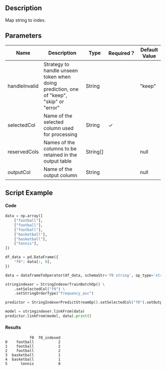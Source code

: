## Description
Map string to index.

## Parameters
| Name | Description | Type | Required？ | Default Value |
| --- | --- | --- | --- | --- |
| handleInvalid | Strategy to handle unseen token when doing prediction, one of "keep", "skip" or "error" | String |  | "keep" |
| selectedCol | Name of the selected column used for processing | String | ✓ |  |
| reservedCols | Names of the columns to be retained in the output table | String[] |  | null |
| outputCol | Name of the output column | String |  | null |


## Script Example
#### Code
```python
data = np.array([
    ["football"],
    ["football"],
    ["football"],
    ["basketball"],
    ["basketball"],
    ["tennis"],
])

df_data = pd.DataFrame({
    "f0": data[:, 0],
})

data = dataframeToOperator(df_data, schemaStr='f0 string', op_type='stream')

stringindexer = StringIndexerTrainBatchOp() \
    .setSelectedCol("f0") \
    .setStringOrderType("frequency_asc")

predictor = StringIndexerPredictStreamOp().setSelectedCol("f0").setOutputCol("f0_indexed")

model = stringindexer.linkFrom(data)
predictor.linkFrom(model, data).print()
```

#### Results

```
           f0  f0_indexed
0    football           2
1    football           2
2    football           2
3  basketball           1
4  basketball           1
5      tennis           0
```

